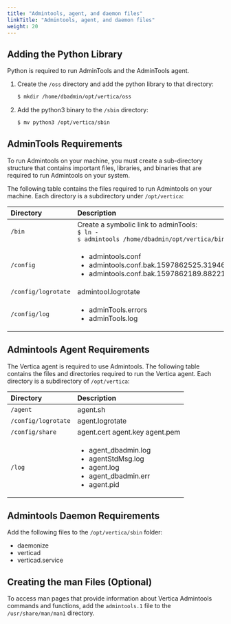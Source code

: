 ```yaml
---
title: "Admintools, agent, and daemon files"
linkTitle: "Admintools, agent, and daemon files"
weight: 20
---
```


## Adding the Python Library

Python is required to run AdminTools and the AdminTools agent.

1. Create the `/oss` directory and add the python library to that directory:
    ```bash
    $ mkdir /home/dbadmin/opt/vertica/oss
    ```

2. Add the python3 binary to the `/sbin` directory:
    ```bash
    $ mv python3 /opt/vertica/sbin
    ```

## AdminTools Requirements

To run Admintools on your machine, you must create a sub-directory structure that contains important files, libraries, and binaries that are required to run Admintools on your system.

The following table contains the files required to run Admintools on your machine. Each directory is a subdirectory under `/opt/vertica`:

| Directory           | Description       |
|:--------------------|:------------------|
| `/bin`              | Create a symbolic link to adminTools:<br>`$ ln -s admintools /home/dbadmin/opt/vertica/bin/adminTools` |
| `/config`           | <ul><li>admintools.conf</li><li>admintools.conf.bak.1597862525.319460</li><li>admintools.conf.bak.1597862189.882214</li></ul> |
| `/config/logrotate` | admintool.logrotate |
| `/config/log`       | <ul><li>adminTools.errors</li><li>adminTools.log</li></ul> |


## Admintools Agent Requirements

The Vertica agent is required to use Admintools. The following table contains the files and directories required to run the Vertica agent. Each directory is a subdirectory of `/opt/vertica`:


| Directory         | Description    |
|:------------------|:---------------|
| `/agent`            | agent.sh |
| `/config/logrotate` | agent.logrotate |
| `/config/share`     | agent.cert agent.key agent.pem  |
| `/log`              | <ul><li>agent_dbadmin.log</li><li>agentStdMsg.log</li><li>agent.log</li><li>agent_dbadmin.err</li><li>agent.pid</li></ul> |


## Admintools Daemon Requirements

Add the following files to the `/opt/vertica/sbin` folder:

- daemonize
- verticad
- verticad.service

## Creating the man Files (Optional)

To access man pages that provide information about Vertica Admintools commands and functions, add the `admintools.1` file to the
`/usr/share/man/man1` directory.